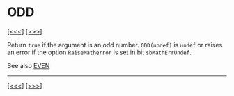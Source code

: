 # ODD

[\[\<\<\<\]](ug_25.148.md) [\[\>\>\>\]](ug_25.150.md)

Return `true` if the argument is an odd number. `ODD(undef)` is `undef`
or raises an error if the option `RaiseMatherror` is set in bit
`sbMathErrUndef`.

See also [EVEN](ug_25.54.md)

-----

[\[\<\<\<\]](ug_25.148.md) [\[\>\>\>\]](ug_25.150.md)
